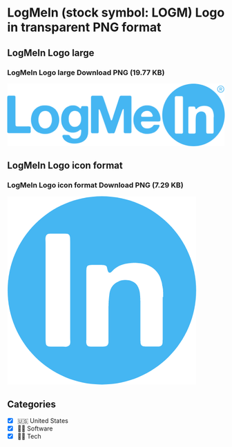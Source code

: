 # LogMeIn (stock symbol: LOGM) Logo in transparent PNG format

## LogMeIn Logo large

### LogMeIn Logo large Download PNG (19.77 KB)

![LogMeIn Logo large Download PNG (19.77 KB)](/img/orig/LOGM_BIG-7cf2e294.png)

## LogMeIn Logo icon format

### LogMeIn Logo icon format Download PNG (7.29 KB)

![LogMeIn Logo icon format Download PNG (7.29 KB)](/img/orig/LOGM-82e4f0e8.png)



## Categories
- [x] 🇺🇸 United States
- [x] 👨‍💻 Software
- [x] 👩‍💻 Tech
